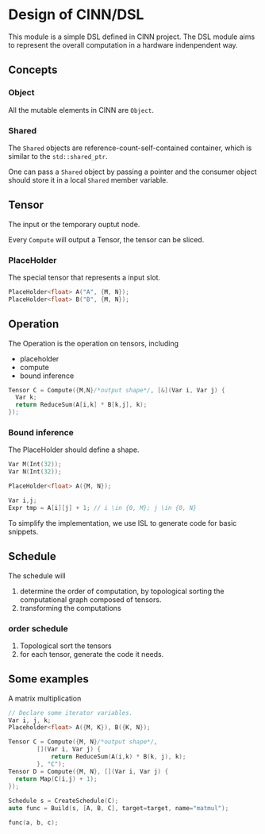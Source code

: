 # Design of CINN/DSL
This module is a simple DSL defined in CINN project. 
The DSL module aims to represent the overall computation in a hardware indenpendent way.

## Concepts
### Object
All the mutable elements in CINN are `Object`.
### Shared
The `Shared` objects are reference-count-self-contained container, which is similar to the `std::shared_ptr`.

One can pass a `Shared` object by passing a pointer and the consumer object should store it in a local `Shared` member variable.

## Tensor

The input or the temporary ouptut node.

Every `Compute` will output a Tensor, the tensor can be sliced.



### PlaceHolder

The special tensor that represents a input slot.

```c++
PlaceHolder<float> A("A", {M, N});
PlaceHolder<float> B("B", {M, N});
```

## Operation

The Operation is the operation on tensors, including

- placeholder
- compute
- bound inference

```c++
Tensor C = Compute({M,N}/*output shape*/, [&](Var i, Var j) {
  Var k;
  return ReduceSum(A[i,k] * B[k,j], k);
});
```

### Bound inference

The PlaceHolder should define a shape.

```c++
Var M(Int(32));
Var N(Int(32));

PlaceHolder<float> A({M, N});

Var i,j;
Expr tmp = A[i][j] + 1; // i \in {0, M}; j \in {0, N}
```

To simplify the implementation, we use ISL to generate code for basic snippets.

## Schedule

The schedule will

1. determine the order of computation, by topological sorting the computational graph composed of tensors.
2. transforming the computations

### order schedule

1. Topological sort the tensors
2. for each tensor, generate the code it needs.

## Some examples
A matrix multiplication

```c++
// Declare some iterator variables.
Var i, j, k;
Placeholder<float> A({M, K}), B({K, N});

Tensor C = Compute({M, N}/*output shape*/, 
        [](Var i, Var j) {
            return ReduceSum(A(i,k) * B(k, j), k);
        }, "C");
Tensor D = Compute({M, N}, [](Var i, Var j) {
  return Map(C(i,j) + 1);
});
        
Schedule s = CreateSchedule(C);
auto func = Build(s, [A, B, C], target=target, name="matmul");

func(a, b, c);
```
